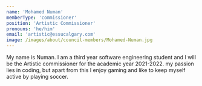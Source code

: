 ```yaml
---
name: 'Mohamed Numan'
memberType: 'commissioner'
position: 'Artistic Commissioner'
pronouns: 'he/him'
email: 'artistic@essucalgary.com'
image: /images/about/council-members/Mohamed-Numan.jpg
---
```


My name is Numan. I am a third year software engineering student and I will be the Artistic commissioner for the academic year 2021-2022. my passion lies in coding, but apart from this I enjoy gaming and like to keep myself active by playing soccer. 